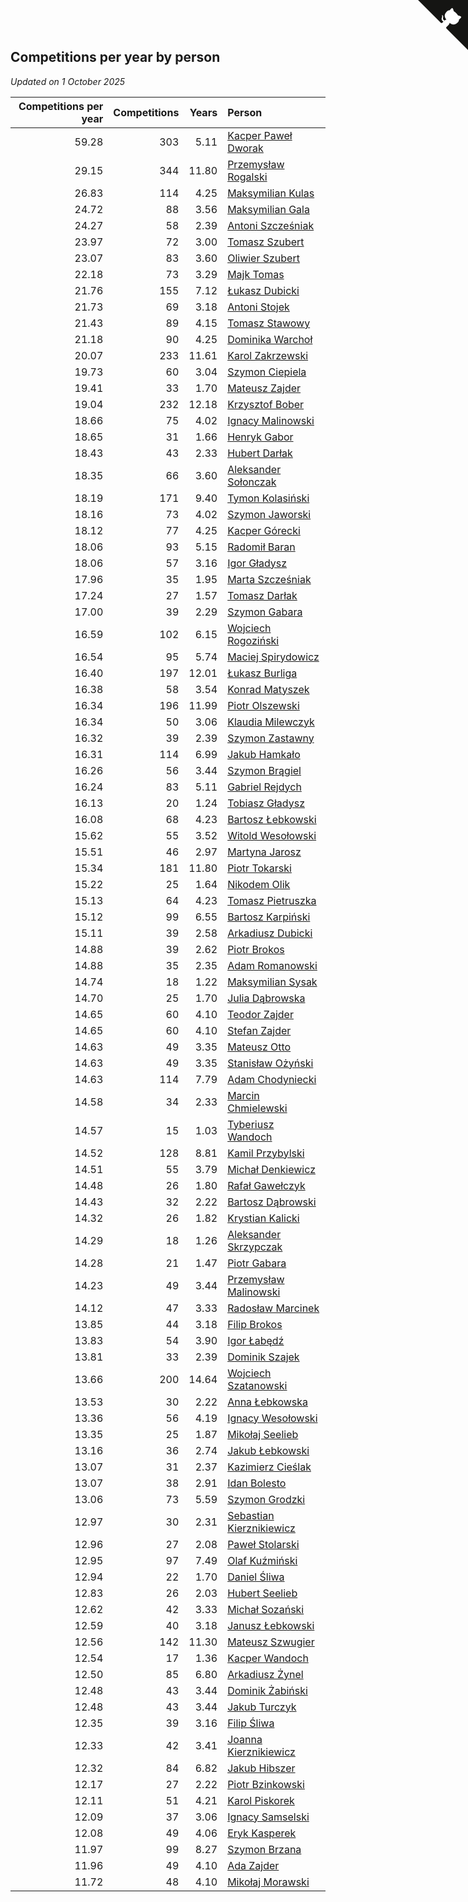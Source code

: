 ## Competitions per year by person

*Updated on  1 October 2025*

| Competitions per year | Competitions | Years | Person |
| ---: | ---: | ---: | :--- |
| 59.28 | 303 | 5.11 | [Kacper Paweł Dworak](https://www.worldcubeassociation.org/persons/2020DWOR01) |
| 29.15 | 344 | 11.80 | [Przemysław Rogalski](https://www.worldcubeassociation.org/persons/2013ROGA02) |
| 26.83 | 114 | 4.25 | [Maksymilian Kulas](https://www.worldcubeassociation.org/persons/2021KULA02) |
| 24.72 | 88 | 3.56 | [Maksymilian Gala](https://www.worldcubeassociation.org/persons/2022GALA01) |
| 24.27 | 58 | 2.39 | [Antoni Szcześniak](https://www.worldcubeassociation.org/persons/2023SZCZ04) |
| 23.97 | 72 | 3.00 | [Tomasz Szubert](https://www.worldcubeassociation.org/persons/2022SZUB02) |
| 23.07 | 83 | 3.60 | [Oliwier Szubert](https://www.worldcubeassociation.org/persons/2022SZUB01) |
| 22.18 | 73 | 3.29 | [Majk Tomas](https://www.worldcubeassociation.org/persons/2022TOMA05) |
| 21.76 | 155 | 7.12 | [Łukasz Dubicki](https://www.worldcubeassociation.org/persons/2018DUBI01) |
| 21.73 | 69 | 3.18 | [Antoni Stojek](https://www.worldcubeassociation.org/persons/2022STOJ03) |
| 21.43 | 89 | 4.15 | [Tomasz Stawowy](https://www.worldcubeassociation.org/persons/2021STAW01) |
| 21.18 | 90 | 4.25 | [Dominika Warchoł](https://www.worldcubeassociation.org/persons/2021WARC01) |
| 20.07 | 233 | 11.61 | [Karol Zakrzewski](https://www.worldcubeassociation.org/persons/2014ZAKR01) |
| 19.73 | 60 | 3.04 | [Szymon Ciepiela](https://www.worldcubeassociation.org/persons/2022CIEP01) |
| 19.41 | 33 | 1.70 | [Mateusz Zajder](https://www.worldcubeassociation.org/persons/2024ZAJD01) |
| 19.04 | 232 | 12.18 | [Krzysztof Bober](https://www.worldcubeassociation.org/persons/2013BOBE01) |
| 18.66 | 75 | 4.02 | [Ignacy Malinowski](https://www.worldcubeassociation.org/persons/2021MALI02) |
| 18.65 | 31 | 1.66 | [Henryk Gabor](https://www.worldcubeassociation.org/persons/2024GABO02) |
| 18.43 | 43 | 2.33 | [Hubert Darłak](https://www.worldcubeassociation.org/persons/2023DARL03) |
| 18.35 | 66 | 3.60 | [Aleksander Sołonczak](https://www.worldcubeassociation.org/persons/2022SOLO01) |
| 18.19 | 171 | 9.40 | [Tymon Kolasiński](https://www.worldcubeassociation.org/persons/2016KOLA02) |
| 18.16 | 73 | 4.02 | [Szymon Jaworski](https://www.worldcubeassociation.org/persons/2021JAWO01) |
| 18.12 | 77 | 4.25 | [Kacper Górecki](https://www.worldcubeassociation.org/persons/2021GORE01) |
| 18.06 | 93 | 5.15 | [Radomił Baran](https://www.worldcubeassociation.org/persons/2020BARA02) |
| 18.06 | 57 | 3.16 | [Igor Gładysz](https://www.worldcubeassociation.org/persons/2022GLAD01) |
| 17.96 | 35 | 1.95 | [Marta Szcześniak](https://www.worldcubeassociation.org/persons/2023SZCZ07) |
| 17.24 | 27 | 1.57 | [Tomasz Darłak](https://www.worldcubeassociation.org/persons/2024DARL01) |
| 17.00 | 39 | 2.29 | [Szymon Gabara](https://www.worldcubeassociation.org/persons/2023GABA01) |
| 16.59 | 102 | 6.15 | [Wojciech Rogoziński](https://www.worldcubeassociation.org/persons/2019ROGO04) |
| 16.54 | 95 | 5.74 | [Maciej Spirydowicz](https://www.worldcubeassociation.org/persons/2020SPIR01) |
| 16.40 | 197 | 12.01 | [Łukasz Burliga](https://www.worldcubeassociation.org/persons/2013BURL01) |
| 16.38 | 58 | 3.54 | [Konrad Matyszek](https://www.worldcubeassociation.org/persons/2022MATY02) |
| 16.34 | 196 | 11.99 | [Piotr Olszewski](https://www.worldcubeassociation.org/persons/2013OLSZ02) |
| 16.34 | 50 | 3.06 | [Klaudia Milewczyk](https://www.worldcubeassociation.org/persons/2022MILE05) |
| 16.32 | 39 | 2.39 | [Szymon Zastawny](https://www.worldcubeassociation.org/persons/2023ZAST01) |
| 16.31 | 114 | 6.99 | [Jakub Hamkało](https://www.worldcubeassociation.org/persons/2018HAMK01) |
| 16.26 | 56 | 3.44 | [Szymon Brągiel](https://www.worldcubeassociation.org/persons/2022BRAG03) |
| 16.24 | 83 | 5.11 | [Gabriel Rejdych](https://www.worldcubeassociation.org/persons/2020REJD01) |
| 16.13 | 20 | 1.24 | [Tobiasz Gładysz](https://www.worldcubeassociation.org/persons/2024GLAD02) |
| 16.08 | 68 | 4.23 | [Bartosz Łebkowski](https://www.worldcubeassociation.org/persons/2021LEBK01) |
| 15.62 | 55 | 3.52 | [Witold Wesołowski](https://www.worldcubeassociation.org/persons/2022WESO01) |
| 15.51 | 46 | 2.97 | [Martyna Jarosz](https://www.worldcubeassociation.org/persons/2022JARO01) |
| 15.34 | 181 | 11.80 | [Piotr Tokarski](https://www.worldcubeassociation.org/persons/2013TOKA01) |
| 15.22 | 25 | 1.64 | [Nikodem Olik](https://www.worldcubeassociation.org/persons/2024OLIK01) |
| 15.13 | 64 | 4.23 | [Tomasz Pietruszka](https://www.worldcubeassociation.org/persons/2021PIET01) |
| 15.12 | 99 | 6.55 | [Bartosz Karpiński](https://www.worldcubeassociation.org/persons/2019KARP03) |
| 15.11 | 39 | 2.58 | [Arkadiusz Dubicki](https://www.worldcubeassociation.org/persons/2023DUBI01) |
| 14.88 | 39 | 2.62 | [Piotr Brokos](https://www.worldcubeassociation.org/persons/2023BROK01) |
| 14.88 | 35 | 2.35 | [Adam Romanowski](https://www.worldcubeassociation.org/persons/2023ROMA10) |
| 14.74 | 18 | 1.22 | [Maksymilian Sysak](https://www.worldcubeassociation.org/persons/2024SYSA01) |
| 14.70 | 25 | 1.70 | [Julia Dąbrowska](https://www.worldcubeassociation.org/persons/2024DABR01) |
| 14.65 | 60 | 4.10 | [Teodor Zajder](https://www.worldcubeassociation.org/persons/2021ZAJD03) |
| 14.65 | 60 | 4.10 | [Stefan Zajder](https://www.worldcubeassociation.org/persons/2021ZAJD02) |
| 14.63 | 49 | 3.35 | [Mateusz Otto](https://www.worldcubeassociation.org/persons/2022OTTO01) |
| 14.63 | 49 | 3.35 | [Stanisław Ożyński](https://www.worldcubeassociation.org/persons/2022OZYN01) |
| 14.63 | 114 | 7.79 | [Adam Chodyniecki](https://www.worldcubeassociation.org/persons/2017CHOD02) |
| 14.58 | 34 | 2.33 | [Marcin Chmielewski](https://www.worldcubeassociation.org/persons/2023CHMI01) |
| 14.57 | 15 | 1.03 | [Tyberiusz Wandoch](https://www.worldcubeassociation.org/persons/2024WAND03) |
| 14.52 | 128 | 8.81 | [Kamil Przybylski](https://www.worldcubeassociation.org/persons/2016PRZY01) |
| 14.51 | 55 | 3.79 | [Michał Denkiewicz](https://www.worldcubeassociation.org/persons/2021DENK01) |
| 14.48 | 26 | 1.80 | [Rafał Gawełczyk](https://www.worldcubeassociation.org/persons/2023GAWE01) |
| 14.43 | 32 | 2.22 | [Bartosz Dąbrowski](https://www.worldcubeassociation.org/persons/2023DABR07) |
| 14.32 | 26 | 1.82 | [Krystian Kalicki](https://www.worldcubeassociation.org/persons/2023KALI10) |
| 14.29 | 18 | 1.26 | [Aleksander Skrzypczak](https://www.worldcubeassociation.org/persons/2024SKRZ01) |
| 14.28 | 21 | 1.47 | [Piotr Gabara](https://www.worldcubeassociation.org/persons/2024GABA02) |
| 14.23 | 49 | 3.44 | [Przemysław Malinowski](https://www.worldcubeassociation.org/persons/2022MALI01) |
| 14.12 | 47 | 3.33 | [Radosław Marcinek](https://www.worldcubeassociation.org/persons/2022MARC05) |
| 13.85 | 44 | 3.18 | [Filip Brokos](https://www.worldcubeassociation.org/persons/2022BROK03) |
| 13.83 | 54 | 3.90 | [Igor Łabędź](https://www.worldcubeassociation.org/persons/2021LABE01) |
| 13.81 | 33 | 2.39 | [Dominik Szajek](https://www.worldcubeassociation.org/persons/2023SZAJ01) |
| 13.66 | 200 | 14.64 | [Wojciech Szatanowski](https://www.worldcubeassociation.org/persons/2011SZAT01) |
| 13.53 | 30 | 2.22 | [Anna Łebkowska](https://www.worldcubeassociation.org/persons/2023LEBK04) |
| 13.36 | 56 | 4.19 | [Ignacy Wesołowski](https://www.worldcubeassociation.org/persons/2021WESO01) |
| 13.35 | 25 | 1.87 | [Mikołaj Seelieb](https://www.worldcubeassociation.org/persons/2023SEEL04) |
| 13.16 | 36 | 2.74 | [Jakub Łebkowski](https://www.worldcubeassociation.org/persons/2023LEBK01) |
| 13.07 | 31 | 2.37 | [Kazimierz Cieślak](https://www.worldcubeassociation.org/persons/2023CIES01) |
| 13.07 | 38 | 2.91 | [Idan Bolesto](https://www.worldcubeassociation.org/persons/2022BOLE01) |
| 13.06 | 73 | 5.59 | [Szymon Grodzki](https://www.worldcubeassociation.org/persons/2020GROD01) |
| 12.97 | 30 | 2.31 | [Sebastian Kierznikiewicz](https://www.worldcubeassociation.org/persons/2023KIER02) |
| 12.96 | 27 | 2.08 | [Paweł Stolarski](https://www.worldcubeassociation.org/persons/2023STOL04) |
| 12.95 | 97 | 7.49 | [Olaf Kuźmiński](https://www.worldcubeassociation.org/persons/2018KUZM02) |
| 12.94 | 22 | 1.70 | [Daniel Śliwa](https://www.worldcubeassociation.org/persons/2024SLIW01) |
| 12.83 | 26 | 2.03 | [Hubert Seelieb](https://www.worldcubeassociation.org/persons/2023SEEL02) |
| 12.62 | 42 | 3.33 | [Michał Sozański](https://www.worldcubeassociation.org/persons/2022SOZA02) |
| 12.59 | 40 | 3.18 | [Janusz Łebkowski](https://www.worldcubeassociation.org/persons/2022LEBK01) |
| 12.56 | 142 | 11.30 | [Mateusz Szwugier](https://www.worldcubeassociation.org/persons/2014SZWU01) |
| 12.54 | 17 | 1.36 | [Kacper Wandoch](https://www.worldcubeassociation.org/persons/2024WAND01) |
| 12.50 | 85 | 6.80 | [Arkadiusz Żynel](https://www.worldcubeassociation.org/persons/2018ZYNE01) |
| 12.48 | 43 | 3.44 | [Dominik Żabiński](https://www.worldcubeassociation.org/persons/2022ZABI01) |
| 12.48 | 43 | 3.44 | [Jakub Turczyk](https://www.worldcubeassociation.org/persons/2022TURC02) |
| 12.35 | 39 | 3.16 | [Filip Śliwa](https://www.worldcubeassociation.org/persons/2022SLIW01) |
| 12.33 | 42 | 3.41 | [Joanna Kierznikiewicz](https://www.worldcubeassociation.org/persons/2022KIER01) |
| 12.32 | 84 | 6.82 | [Jakub Hibszer](https://www.worldcubeassociation.org/persons/2018HIBS01) |
| 12.17 | 27 | 2.22 | [Piotr Bzinkowski](https://www.worldcubeassociation.org/persons/2023BZIN01) |
| 12.11 | 51 | 4.21 | [Karol Piskorek](https://www.worldcubeassociation.org/persons/2021PISK01) |
| 12.09 | 37 | 3.06 | [Ignacy Samselski](https://www.worldcubeassociation.org/persons/2022SAMS03) |
| 12.08 | 49 | 4.06 | [Eryk Kasperek](https://www.worldcubeassociation.org/persons/2021KASP01) |
| 11.97 | 99 | 8.27 | [Szymon Brzana](https://www.worldcubeassociation.org/persons/2017BRZA01) |
| 11.96 | 49 | 4.10 | [Ada Zajder](https://www.worldcubeassociation.org/persons/2021ZAJD01) |
| 11.72 | 48 | 4.10 | [Mikołaj Morawski](https://www.worldcubeassociation.org/persons/2021MORA01) |


<a href="https://github.com/noeruchangd/wca_statistics_vn" class="github-corner" aria-label="View source on Github"><svg width="80" height="80" viewBox="0 0 250 250" style="fill:#151513; color:#fff; position: absolute; top: 0; border: 0; right: 0;" aria-hidden="true"><path d="M0,0 L115,115 L130,115 L142,142 L250,250 L250,0 Z"></path><path d="M128.3,109.0 C113.8,99.7 119.0,89.6 119.0,89.6 C122.0,82.7 120.5,78.6 120.5,78.6 C119.2,72.0 123.4,76.3 123.4,76.3 C127.3,80.9 125.5,87.3 125.5,87.3 C122.9,97.6 130.6,101.9 134.4,103.2" fill="currentColor" style="transform-origin: 130px 106px;" class="octo-arm"></path><path d="M115.0,115.0 C114.9,115.1 118.7,116.5 119.8,115.4 L133.7,101.6 C136.9,99.2 139.9,98.4 142.2,98.6 C133.8,88.0 127.5,74.4 143.8,58.0 C148.5,53.4 154.0,51.2 159.7,51.0 C160.3,49.4 163.2,43.6 171.4,40.1 C171.4,40.1 176.1,42.5 178.8,56.2 C183.1,58.6 187.2,61.8 190.9,65.4 C194.5,69.0 197.7,73.2 200.1,77.6 C213.8,80.2 216.3,84.9 216.3,84.9 C212.7,93.1 206.9,96.0 205.4,96.6 C205.1,102.4 203.0,107.8 198.3,112.5 C181.9,128.9 168.3,122.5 157.7,114.1 C157.9,116.9 156.7,120.9 152.7,124.9 L141.0,136.5 C139.8,137.7 141.6,141.9 141.8,141.8 Z" fill="currentColor" class="octo-body"></path></svg></a><style>.github-corner:hover .octo-arm{animation:octocat-wave 560ms ease-in-out}@keyframes octocat-wave{0%,100%{transform:rotate(0)}20%,60%{transform:rotate(-25deg)}40%,80%{transform:rotate(10deg)}}@media (max-width:500px){.github-corner:hover .octo-arm{animation:none}.github-corner .octo-arm{animation:octocat-wave 560ms ease-in-out}}</style>
